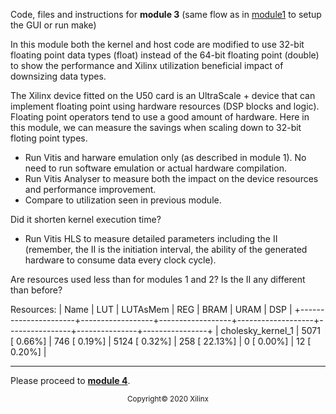 Code, files and instructions for **module 3** (same flow as in [module1](../module1_baseline) to setup the GUI or run make)

In this module both the kernel and host code are modified to use 32-bit floating point data types (float) instead of the 64-bit floating point (double) to show the performance and Xilinx utilization beneficial impact of downsizing data types.

The Xilinx device fitted on the U50 card is an UltraScale + device that can implement floating point using hardware resources (DSP blocks and logic). Floating point operators tend to use a good amount of hardware. Here in this module, we can measure the savings when scaling down to 32-bit floting point types.

+ Run Vitis and harware emulation only (as described in module 1).  No need to run software emulation or actual hardware compilation.
+ Run Vitis Analyser to measure both the impact on the device resources and performance improvement.
+ Compare to utilization seen in previous module.

Did it shorten kernel execution time?

+ Run Vitis HLS to measure detailed parameters including the II (remember, the II is the initiation interval, the ability of the generated hardware to consume data every <II> clock cycle).

Are resources used less than for modules 1 and 2?
Is the II any different than before?


Resources:
| Name                 | LUT              | LUTAsMem         | REG               | BRAM           | URAM          | DSP            |
+----------------------+------------------+------------------+-------------------+----------------+---------------+----------------+
|    cholesky_kernel_1 |   5071 [  0.66%] |    746 [  0.19%] |    5124 [  0.32%] |  258 [ 22.13%] |   0 [  0.00%] |   12 [  0.20%] |


***
Please proceed to [**module 4**](../module4_dataflow).

<p align="center"><sup>Copyright&copy; 2020 Xilinx</sup></p>
